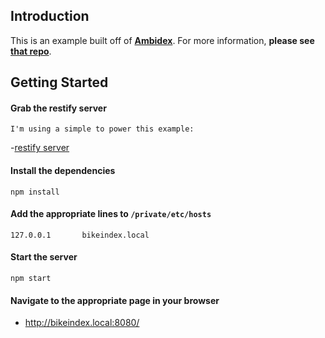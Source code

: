 ## Introduction ##

This is an example built off of [**Ambidex**](https://github.com/appsforartists/Ambidex/).  For more information, **please see [that repo](https://github.com/appsforartists/Ambidex/)**.

## Getting Started ##

#### Grab the restify server ####
    I'm using a simple to power this example:
  -[restify server](https://github.com/captainill/palette-restify/)

#### Install the dependencies ####
    npm install

#### Add the appropriate lines to `/private/etc/hosts` ####
    127.0.0.1       bikeindex.local

#### Start the server ###
    npm start

#### Navigate to the appropriate page in your browser ####
 - http://bikeindex.local:8080/

